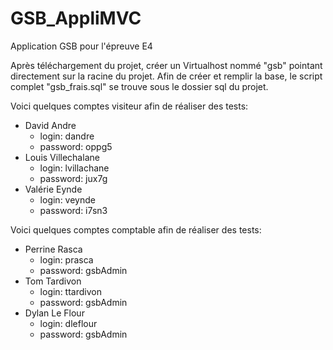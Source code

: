 # GSB_AppliMVC
Application GSB pour l'épreuve E4

Après téléchargement du projet, créer un Virtualhost nommé "gsb" pointant directement sur la racine du projet.
Afin de créer et remplir la base, le script complet "gsb_frais.sql" se trouve sous le dossier sql du projet.

Voici quelques comptes visiteur afin de réaliser des tests:
  - David Andre
    - login: dandre
    - password: oppg5
  - Louis Villechalane
    - login: lvillachane
    - password: jux7g
  - Valérie Eynde
    - login: veynde
    - password: i7sn3
    
Voici quelques comptes comptable afin de réaliser des tests:
  - Perrine Rasca
    - login: prasca
    - password: gsbAdmin
  - Tom Tardivon
    - login: ttardivon
    - password: gsbAdmin
  - Dylan Le Flour
    - login: dleflour
    - password: gsbAdmin

